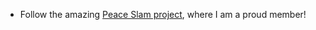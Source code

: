 
 * Follow the amazing [Peace Slam project](https://memorarepacem.de/peace-slam-auf-erfolgskurs/), where I am a proud member!